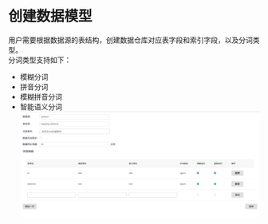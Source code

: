 # 创建数据模型

用户需要根据数据源的表结构，创建数据仓库对应表字段和索引字段，以及分词类型。  
分词类型支持如下：  
*	模糊分词
*	拼音分词
*	模糊拼音分词
*	智能语义分词
![](images/tongyisousuo-5.png)
